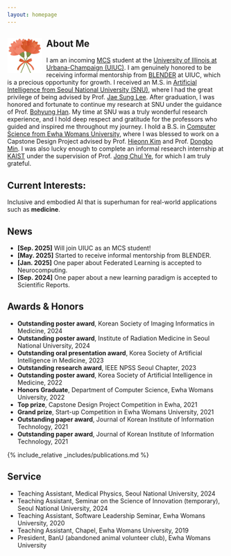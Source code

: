 ```yaml
---
layout: homepage
---
```


## About Me <img src="assets/img/car0.jpg" alt="Your image" style="float:left; margin-right:10px;" width="80" height="80">

I am an incoming [MCS](https://siebelschool.illinois.edu/academics/graduate/professional-mcs/campus-master-computer-science) student at the [University of Illinois at Urbana-Champaign (UIUC)](https://illinois.edu). I am genuinely honored to be receiving informal mentorship from [BLENDER](https://blender.cs.illinois.edu/) at UIUC, which is a precious opportunity for growth. I received an M.S. in [Artificial Intelligence from Seoul National University (SNU)](https://gsai.snu.ac.kr/), where I had the great privilege of being advised by Prof. [Jae Sung Lee](https://scholar.google.com/citations?user=NXlghNYAAAAJ&hl=ko&oi=ao). After graduation, I was honored and fortunate to continue my research at SNU under the guidance of Prof. [Bohyung Han](https://scholar.google.com/citations?hl=ko&user=9aaeCToAAAAJ). My time at SNU was a truly wonderful research experience, and I hold deep respect and gratitude for the professors who guided and inspired me throughout my journey. I hold a B.S. in [Computer Science from Ewha Womans University](https://cse.ewha.ac.kr/cse/index.do), where I was blessed to work on a Capstone Design Project advised by Prof. [Hieonn Kim](https://kr.linkedin.com/in/%ED%98%84%EC%88%98-%EA%B9%80-50424a18b) and Prof. [Dongbo Min](https://scholar.google.com/citations?hl=ko&user=3REUPXYAAAAJ&view_op=list_works&citft=1&email_for_op=hb0522%40snu.ac.kr&gmla=ANZ5fUP63sEo98hY2CF0Pn0c1c1yJexX52ZO4Z1Cv1xrY5T2718Wo2It5ehKtC_dbGYP63mxbQrAXzQYNX_VzNrX13d0AlxojZmrbvoZhHGjTlfm4Gr5Zc7msf79C0eR1FQpDZOYzThQOvxnMcf4eGZzihKvhyoqjKjHwwwXyDjkpY-P0X4YL-TpDikp9F1OGlp6ubqYWVuSaflB0UIXVDhuAFrjgyLaedOFQWAZPc77-aiTdH968zOYjunXR3v3sm94eQ). I was also lucky enough to complete an informal research internship at [KAIST](https://www.kaist.ac.kr/kr/) under the supervision of Prof. [Jong Chul Ye](https://scholar.google.com/citations?hl=ko&user=HNMjoNEAAAAJ), for which I am truly grateful.

<p style="font-style: italic;">

</p>

## Current Interests: 
Inclusive and embodied AI that is superhuman 
for real-world applications such as **medicine**.

## News
- **[Sep. 2025]** Will join UIUC as an MCS student!
- **[May. 2025]** Started to receive informal mentorship from BLENDER.
- **[Jan. 2025]** One paper about Federated Learning is accepted to Neurocomputing.
- **[Sep. 2024]** One paper about a new learning paradigm is accepted to Scientific Reports.

## Awards & Honors
- **Outstanding poster award**, Korean Society of Imaging Informatics in Medicine, 2024
- **Outstanding poster award**, Institute of Radiation Medicine in Seoul National University, 2024
- **Outstanding oral presentation award**, Korea Society of Artificial Intelligence in Medicine, 2023
- **Outstanding research award**, IEEE NPSS Seoul Chapter, 2023
- **Outstanding poster award**, Korea Society of Artificial Intelligence in Medicine, 2022
- **Honors Graduate**, Department of Computer Science, Ewha Womans University, 2022
- **Top prize**, Capstone Design Project Competition in Ewha, 2021
- **Grand prize**, Start-up Competition in Ewha Womans University, 2021
- **Outstanding paper award**, Journal of Korean Institute of Information Technology, 2021
- **Outstanding paper award**, Journal of Korean Institute of Information Technology, 2021

{% include_relative _includes/publications.md %}

## Service
- Teaching Assistant, Medical Physics, Seoul National University, 2024  
- Teaching Assistant, Seminar on the Science of Innovation (temporary), Seoul National University, 2024  
- Teaching Assistant, Software Leadership Seminar, Ewha Womans University, 2020  
- Teaching Assistant, Chapel, Ewha Womans University, 2019
- President, BanU (abandoned animal volunteer club), Ewha Womans University
